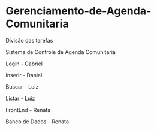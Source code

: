 ﻿# Gerenciamento-de-Agenda-Comunitaria

Divisão das tarefas


Sistema de Controle de Agenda Comunitaria

Login - Gabriel

Inserir - Daniel

Buscar - Luiz 

Listar - Luiz

FrontEnd - Renata

Banco de Dados - Renata
